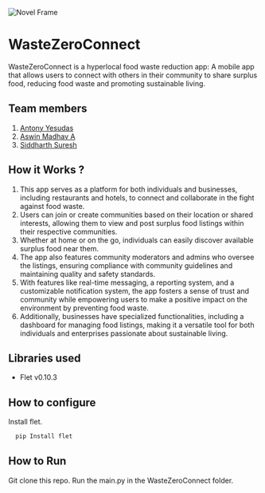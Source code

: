 
![Novel Frame](https://github.com/TH-Activities/saturday-hack-night-template/assets/90635335/4c26e8ac-2dd1-4d75-8e1a-9f7585e3b381)


# WasteZeroConnect
WasteZeroConnect is a hyperlocal food waste reduction app: A mobile app that allows users to connect with others in their community to share surplus food, reducing food waste and promoting sustainable living.
## Team members
1. [Antony Yesudas](https://github.com/Antodas77)
2. [Aswin Madhav A](https://github.com/TheSilentHunter)
3. [Siddharth Suresh](https://github.com/Siddhu2511)
## How it Works ?
1. This app serves as a platform for both individuals and businesses, including restaurants and hotels, to connect and collaborate in the fight against food waste.
2. Users can join or create communities based on their location or shared interests, allowing them to view and post surplus food listings within their respective communities.
3. Whether at home or on the go, individuals can easily discover available surplus food near them.
4. The app also features community moderators and admins who oversee the listings, ensuring compliance with community guidelines and maintaining quality and safety standards.
5. With features like real-time messaging, a reporting system, and a customizable notification system, the app fosters a sense of trust and community while empowering users to make a positive impact on the environment by preventing food waste.
6. Additionally, businesses have specialized functionalities, including a dashboard for managing food listings, making it a versatile tool for both individuals and enterprises passionate about sustainable living.
## Libraries used
- Flet v0.10.3
## How to configure
Install flet.
```bash
  pip Install flet
```
## How to Run
Git clone this repo. Run the main.py in the WasteZeroConnect folder.